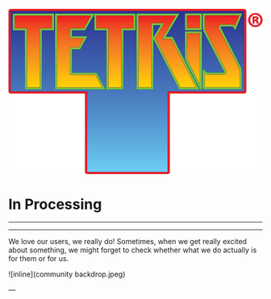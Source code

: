 ![inline](images/tetris.png)

# In Processing

---


---

We love our users, we really do! Sometimes, when we get really excited
about something, we might forget to check whether what we do actually is
for them or for us.

![inline](community backdrop.jpeg)

—

